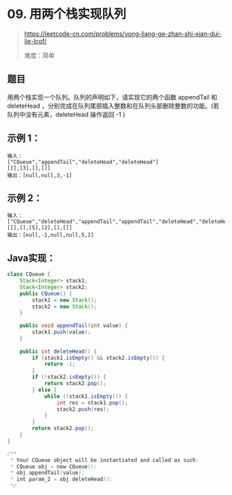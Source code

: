 # 09. 用两个栈实现队列

> https://leetcode-cn.com/problems/yong-liang-ge-zhan-shi-xian-dui-lie-lcof/
>
> 难度：简单

## 题目

用两个栈实现一个队列。队列的声明如下，请实现它的两个函数 appendTail 和 deleteHead ，分别完成在队列尾部插入整数和在队列头部删除整数的功能。(若队列中没有元素，deleteHead 操作返回 -1 )

## 示例 1：

```
输入：
["CQueue","appendTail","deleteHead","deleteHead"]
[[],[3],[],[]]
输出：[null,null,3,-1]
```

## 示例 2：

```
输入：
["CQueue","deleteHead","appendTail","appendTail","deleteHead","deleteHead"]
[[],[],[5],[2],[],[]]
输出：[null,-1,null,null,5,2]
```

## Java实现：

```java
class CQueue {
    Stack<Integer> stack1;
    Stack<Integer> stack2;
    public CQueue() {
        stack1 = new Stack();
        stack2 = new Stack();
    }
    
    public void appendTail(int value) {
        stack1.push(value);
    }
    
    public int deleteHead() {
        if (stack1.isEmpty() && stack2.isEmpty()) {
            return -1;
        }
        if (!stack2.isEmpty()) {
            return stack2.pop();
        } else {
            while (!stack1.isEmpty()) {
                int res = stack1.pop();
                stack2.push(res);
            }
        }
        return stack2.pop();
    }
}

/**
 * Your CQueue object will be instantiated and called as such:
 * CQueue obj = new CQueue();
 * obj.appendTail(value);
 * int param_2 = obj.deleteHead();
 */
```



